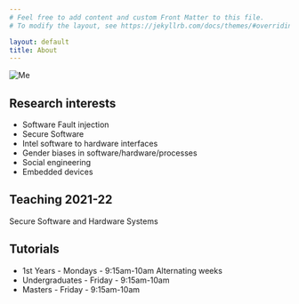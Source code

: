 ```yaml
---
# Feel free to add content and custom Front Matter to this file.
# To modify the layout, see https://jekyllrb.com/docs/themes/#overriding-theme-defaults

layout: default
title: About
---
```

![Me](../images/KitHeadshot.jpg#left) 
## Research interests
* Software Fault injection
* Secure Software 
* Intel software to hardware interfaces
* Gender biases in software/hardware/processes
* Social engineering
* Embedded devices

## Teaching 2021-22
Secure Software and Hardware Systems 

## Tutorials
* 1st Years - Mondays - 9:15am-10am
Alternating weeks
* Undergraduates - Friday - 9:15am-10am
* Masters - Friday - 9:15am-10am